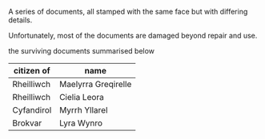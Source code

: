 A series of documents, all stamped with the same face but with differing details.

Unfortunately, most of the documents are damaged beyond repair and use.

the surviving documents summarised below

| citizen of | name |
| --- | --- |
| Rheilliwch | Maelyrra Greqirelle |
| Rheilliwch | Cielia Leora |
| Cyfandirol | Myrrh Yllarel |
| Brokvar | Lyra Wynro |
